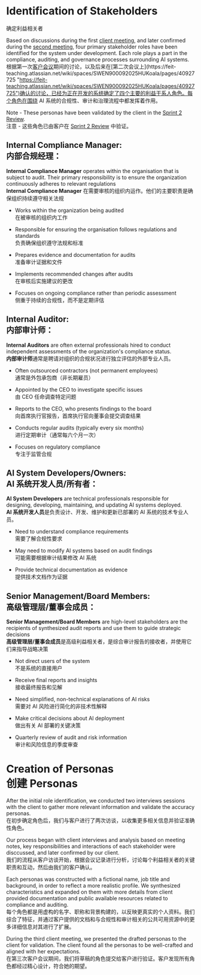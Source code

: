 # Identification of Stakeholders  
确定利益相关者

Based on discussions during the first [client meeting](https://feit-teaching.atlassian.net/wiki/spaces/SWEN900092025HUKoala/pages/13566082 "https://feit-teaching.atlassian.net/wiki/spaces/SWEN900092025HUKoala/pages/13566082"), and later confirmed during the [second meeting](https://feit-teaching.atlassian.net/wiki/spaces/SWEN900092025HUKoala/pages/40927725 "https://feit-teaching.atlassian.net/wiki/spaces/SWEN900092025HUKoala/pages/40927725"), four primary stakeholder roles have been identified for the system under development. Each role plays a part in the compliance, auditing, and governance processes surrounding AI systems.  
根据第一次[客户会议](https://feit-teaching.atlassian.net/wiki/spaces/SWEN900092025HUKoala/pages/13566082 "https://feit-teaching.atlassian.net/wiki/spaces/SWEN900092025HUKoala/pages/13566082")期间的讨论，以及后来在[第二次会议上](https://feit-teaching.atlassian.net/wiki/spaces/SWEN900092025HUKoala/pages/40927725 "https://feit-teaching.atlassian.net/wiki/spaces/SWEN900092025HUKoala/pages/40927725")确认的讨论，已经为正在开发的系统确定了四个主要的利益干系人角色。每个角色在围绕 AI 系统的合规性、审计和治理流程中都发挥着作用。  
  
Note - These personas have been validated by the client in the [Sprint 2 Review](https://feit-teaching.atlassian.net/wiki/spaces/SWEN900092025HUKoala/pages/51811894 "https://feit-teaching.atlassian.net/wiki/spaces/SWEN900092025HUKoala/pages/51811894").  
注意 - 这些角色已由客户在 [Sprint 2 Review](https://feit-teaching.atlassian.net/wiki/spaces/SWEN900092025HUKoala/pages/51811894 "https://feit-teaching.atlassian.net/wiki/spaces/SWEN900092025HUKoala/pages/51811894") 中验证。

## **Internal Compliance Manager:  <br/>内部合规经理：**

**Internal Compliance Manager** operates within the organisation that is subject to audit. Their primary responsibility is to ensure the organization continuously adheres to relevant regulations  
**Internal Compliance Manager** 在需要审核的组织内运作。他们的主要职责是确保组织持续遵守相关法规

- Works within the organization being audited  
    在被审核的组织内工作
    
- Responsible for ensuring the organisation follows regulations and standards  
    负责确保组织遵守法规和标准
    
- Prepares evidence and documentation for audits  
    准备审计证据和文件
    
- Implements recommended changes after audits  
    在审核后实施建议的更改
    
- Focuses on ongoing compliance rather than periodic assessment  
    侧重于持续的合规性，而不是定期评估
    

## **Internal Auditor:  <br/>内部审计师：**

**Internal Auditors** are often external professionals hired to conduct independent assessments of the organization's compliance status.  
**内部审计师**通常是聘请对组织的合规状况进行独立评估的外部专业人员。

- Often outsourced contractors (not permanent employees)  
    通常是外包承包商（非长期雇员）
    
- Appointed by the CEO to investigate specific issues  
    由 CEO 任命调查特定问题
    
- Reports to the CEO, who presents findings to the board  
    向首席执行官报告，首席执行官向董事会提交调查结果
    
- Conducts regular audits (typically every six months)  
    进行定期审计（通常每六个月一次）
    
- Focuses on regulatory compliance  
    专注于监管合规
    

## **AI System Developers/Owners:  <br/>AI 系统开发人员/所有者：**

**AI System Developers** are technical professionals responsible for designing, developing, maintaining, and updating AI systems deployed.  
**AI 系统开发人员**是负责设计、开发、维护和更新已部署的 AI 系统的技术专业人员。

- Need to understand compliance requirements  
    需要了解合规性要求
    
- May need to modify AI systems based on audit findings  
    可能需要根据审计结果修改 AI 系统
    
- Provide technical documentation as evidence  
    提供技术文档作为证据
    

## **Senior Management/Board Members:  <br/>高级管理层/董事会成员：**

**Senior Management/Board Members** are high-level stakeholders are the recipients of synthesized audit reports and use them to guide strategic decisions  
**高级管理层/董事会成员**是高级利益相关者，是综合审计报告的接收者，并使用它们来指导战略决策

- Not direct users of the system  
    不是系统的直接用户
    
- Receive final reports and insights  
    接收最终报告和见解
    
- Need simplified, non-technical explanations of AI risks  
    需要对 AI 风险进行简化的非技术性解释
    
- Make critical decisions about AI deployment  
    做出有关 AI 部署的关键决策
    
- Quarterly review of audit and risk information  
    审计和风险信息的季度审查
    

# Creation of Personas  <br/>创建 Personas

After the initial role identification, we conducted two interviews sessions with the client to gather more relevant information and validate the accuracy personas.  
在初步确定角色后，我们与客户进行了两次访谈，以收集更多相关信息并验证准确性角色。

Our process began with client interviews and analysis based on meeting notes, key responsibilities and interactions of each stakeholder were disccussed, and later confirmed by our client.  
我们的流程从客户访谈开始，根据会议记录进行分析，讨论每个利益相关者的关键职责和互动，然后由我们的客户确认。

Each personas was constructed with a fictional name, job title and background, in order to reflect a more realistic profile. We synthesized characteristics and expanded on them with more details from client provided documentation and public available resources related to compliance and auditing.  
每个角色都是用虚构的名字、职称和背景构建的，以反映更真实的个人资料。我们综合了特征，并通过客户提供的文档和与合规性和审计相关的公共可用资源中的更多详细信息对其进行了扩展。

During the third client meeting, we presented the drafted personas to the client for validation. The client found all the personas to be well-crafted and aligned with her expectations.  
在第三次客户会议期间，我们将草稿的角色提交给客户进行验证。客户发现所有角色都经过精心设计，符合她的期望。
